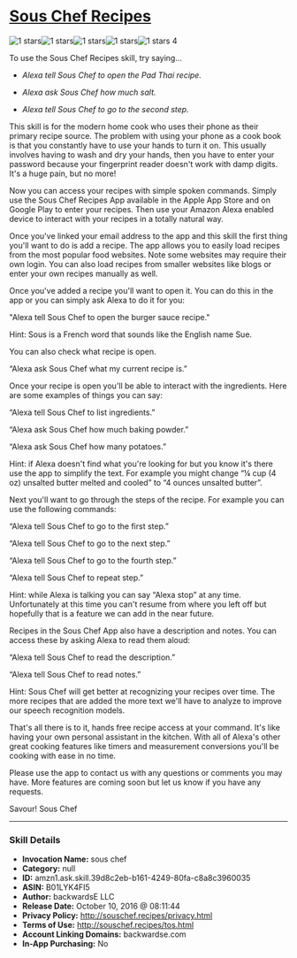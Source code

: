 # [Sous Chef Recipes](http://alexa.amazon.com/#skills/amzn1.ask.skill.39d8c2eb-b161-4249-80fa-c8a8c3960035)
![1 stars](../../images/ic_star_black_18dp_1x.png)![1 stars](../../images/ic_star_border_black_18dp_1x.png)![1 stars](../../images/ic_star_border_black_18dp_1x.png)![1 stars](../../images/ic_star_border_black_18dp_1x.png)![1 stars](../../images/ic_star_border_black_18dp_1x.png) 4

To use the Sous Chef Recipes skill, try saying...

* *Alexa tell Sous Chef to open the Pad Thai recipe.*

* *Alexa ask Sous Chef how much salt.*

* *Alexa tell Sous Chef to go to the second step.*

This skill is for the modern home cook who uses their phone as their primary recipe source.  The problem with using your phone as a cook book is that you constantly have to use your hands to turn it on.  This usually involves having to wash and dry your hands, then you have to enter your password because your fingerprint reader doesn't work with damp digits.  It's a huge pain, but no more!

Now you can access your recipes with simple spoken commands.  Simply use the Sous Chef Recipes App available in the Apple App Store and on Google Play to enter your recipes.  Then use your Amazon Alexa enabled device to interact with your recipes in a totally natural way.

Once you've linked your email address to the app and this skill the first thing you'll want to do is add a recipe.  The app allows you to easily load recipes from the most popular food websites.  Note some websites may require their own login.  You can also load recipes from smaller websites like blogs or enter your own recipes manually as well.

Once you've added a recipe you'll want to open it.  You can do this in the app or you can simply ask Alexa to do it for you:

"Alexa tell Sous Chef to open the burger sauce recipe."

Hint: Sous is a French word that sounds like the English name Sue.

You can also check what recipe is open.

“Alexa ask Sous Chef what my current recipe is.”

Once your recipe is open you'll be able to interact with the ingredients.  Here are some examples of things you can say:

“Alexa tell Sous Chef to list ingredients.”

“Alexa ask Sous Chef how much baking powder.”

“Alexa ask Sous Chef how many potatoes.”

Hint: if Alexa doesn't find what you're looking for but you know it's there use the app to simplify the text.  For example you might change “¼ cup (4 oz) unsalted butter melted and cooled” to “4 ounces unsalted butter”.

Next you'll want to go through the steps of the recipe.  For example you can use the following commands:

“Alexa tell Sous Chef to go to the first step.”

“Alexa tell Sous Chef to go to the next step.”

“Alexa tell Sous Chef to go to the fourth step.”

“Alexa tell Sous Chef to repeat step.”

Hint: while Alexa is talking you can say “Alexa stop” at any time.  Unfortunately at this time you can't resume from where you left off but hopefully that is a feature we can add in the near future.

Recipes in the Sous Chef App also have a description and notes.  You can access these by asking Alexa to read them aloud:

“Alexa tell Sous Chef to read the description.”

“Alexa tell Sous Chef to read notes.”

Hint: Sous Chef will get better at recognizing your recipes over time.  The more recipes that are added the more text we'll have to analyze to improve our speech recognition models.

That's all there is to it, hands free recipe access at your command.  It's like having your own personal assistant in the kitchen.  With all of Alexa's other great cooking features like timers and measurement conversions you'll be cooking with ease in no time.

Please use the app to contact us with any questions or comments you may have.  More features are coming soon but let us know if you have any requests.

Savour!
Sous Chef

***

### Skill Details

* **Invocation Name:** sous chef
* **Category:** null
* **ID:** amzn1.ask.skill.39d8c2eb-b161-4249-80fa-c8a8c3960035
* **ASIN:** B01LYK4FI5
* **Author:** backwardsE LLC
* **Release Date:** October 10, 2016 @ 08:11:44
* **Privacy Policy:** http://souschef.recipes/privacy.html
* **Terms of Use:** http://souschef.recipes/tos.html
* **Account Linking Domains:** backwardse.com
* **In-App Purchasing:** No
